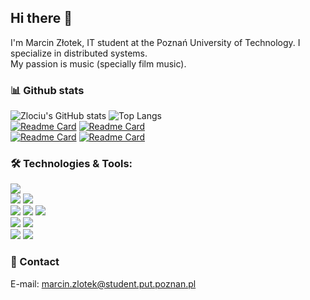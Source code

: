 ## Hi there 👋  

I'm Marcin Złotek, IT student at the Poznań University of Technology. I specialize in distributed systems.  
My passion is music (specially film music).
<!--
**zlociu/zlociu** is a ✨ _special_ ✨ repository because its `README.md` (this file) appears on your GitHub profile.
-->
### 📊 Github stats
![Zlociu's GitHub stats](https://github-readme-stats.vercel.app/api?username=zlociu&show_icons=true&bg_color=092e49&default&line_height=27&text_color=fff&title_color=00ccff&icon_color=00ccff&hide_border=true&include_all_commits=1&custom_title=Zlociu's%20GitHub%20Stats)
![Top Langs](https://github-readme-stats.vercel.app/api/top-langs/?username=zlociu&title_color=092e49&layout=default&border_color=00ccff&langs_count=3&card_width=305)  
[![Readme Card](https://github-readme-stats.vercel.app/api/pin/?username=zlociu&title_color=092e49&border_color=00ccff&repo=2019_LEDTetris)](https://github.com/zlociu/2019_LEDtetris)
[![Readme Card](https://github-readme-stats.vercel.app/api/pin/?username=zlociu&title_color=092e49&border_color=00ccff&repo=LZ77.NET)](https://github.com/zlociu/LZ77.NET)  
[![Readme Card](https://github-readme-stats.vercel.app/api/pin/?username=zlociu&title_color=092e49&border_color=00ccff&repo=HammingECC.NET)](https://github.com/zlociu/HammingECC.NET)
[![Readme Card](https://github-readme-stats.vercel.app/api/pin/?username=zlociu&title_color=092e49&border_color=00ccff&repo=Xbox-Controller-Mouse)](https://github.com/zlociu/Xbox-Controller-Mouse.git)
<!--
[![Readme Card](https://github-readme-stats.vercel.app/api/pin/?username=zlociu&title_color=092e49&border_color=00ccff&repo=ASPNET-TIWPR-LAB)](https://github.com/zlociu/ASPNET-TIWPR-LAB)
-->


### 🛠️ Technologies & Tools:
![](https://img.shields.io/badge/OS-Windows-informational?style=flat-square&logo=Windows&logoColor=white&labelColor=092e49&color=00ccff)  
![](https://img.shields.io/badge/Editor-VS%20Code-informational?style=flat-square&logo=Visual-Studio-Code&logoColor=white&labelColor=092e49&color=00ccff)
![](https://img.shields.io/badge/Editor-Visual%20Studio-informational?style=flat-square&logo=Visual-Studio&logoColor=white&labelColor=092e49&color=00ccff)  
![](https://img.shields.io/badge/Language-C%23-informational?style=flat-square&logo=.NET&logoColor=white&labelColor=092e49&color=00ccff)
![](https://img.shields.io/badge/Language-F%23-informational?style=flat-square&logo=.NET&logoColor=white&labelColor=092e49&color=00ccff)
![](https://img.shields.io/badge/Language-CUDA-informational?style=flat-square&logo=Nvidia&logoColor=white&labelColor=092e49&color=00ccff)  
![](https://img.shields.io/badge/Framework-ASP.NET-informational?style=flat-square&logo=.NET&logoColor=white&labelColor=092e49&color=00ccff)
![](https://img.shields.io/badge/Framework-SignalR-informational?style=flat-square&logo=.NET&logoColor=white&labelColor=092e49&color=00ccff)  
![](https://img.shields.io/badge/Tool-LaTeX-informational?style=flat-square&logo=Latex&logoColor=white&labelColor=092e49&color=00ccff)
![](https://img.shields.io/badge/Cloud-Azure-informational?style=flat-square&logo=Microsoft-Azure&logoColor=white&labelColor=092e49&color=00ccff)

### 💬 Contact
E-mail: marcin.zlotek@student.put.poznan.pl


